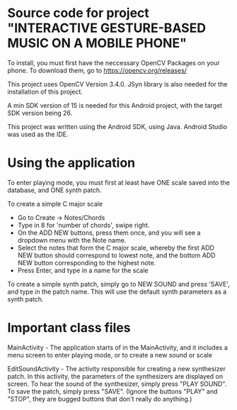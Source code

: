 # Source code for project "INTERACTIVE GESTURE-BASED MUSIC ON A MOBILE PHONE"


To install, you must first have the neccessary OpenCV Packages on your phone. To download them, go to https://opencv.org/releases/

This project uses OpenCV Version 3.4.0. JSyn library is also needed for the installation of this project.

A min SDK version of 15 is needed for this Android project, with the target SDK version being 26.

This project was written using the Android SDK, using Java. Android Studio was used as the IDE.


# Using the application

To enter playing mode, you must first at least have ONE scale saved into the database, and ONE synth patch.

To create a simple C major scale 
 - Go to Create -> Notes/Chords
 - Type in 8 for 'number of chords', swipe right.
 - On the ADD NEW buttons, press them once, and you will see a dropdown menu with the Note name.
 - Select the notes that form the C major scale, whereby the first ADD NEW button should correspond to lowest note, and the bottom ADD NEW button corresponding to the highest note.
 - Press Enter, and type in a name for the scale
 
 To create a simple synth patch, simply go to NEW SOUND and press 'SAVE', and type in the patch name. This will use the default synth parameters as a synth patch.


# Important class files 

MainActivity - The application starts of in the MainActivity, and it includes a menu screen to enter playing mode, or to create a new sound or scale

EditSoundActivity - The activity responsible for creating a new synthesizer patch. In this activity, the parameters of the synthesizers are displayed on screen. To hear the sound of the synthesizer, simply press "PLAY SOUND". To save the patch, simply press "SAVE". (Ignore the buttons "PLAY" and "STOP", they are bugged buttons that don't really do anything.)





 
